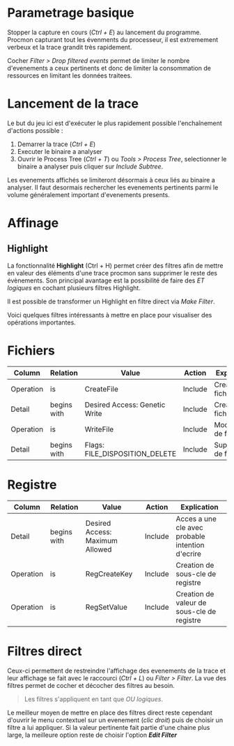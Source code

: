 # Parametrage basique 

Stopper la capture en cours (*Ctrl + E*) au lancement du programme. Procmon capturant tout les évenments du processeur, il est extremement verbeux et la trace grandit très rapidement.

Cocher *Filter > Drop filtered events* permet de limiter le nombre d'evenements a ceux pertinents et donc de limiter la consommation de ressources en limitant les données traitees.

# Lancement de la trace

Le but du jeu ici est d'exécuter le plus rapidement possible l'enchaînement d'actions possible :

1. Demarrer la trace  (*Ctrl + E*)
2. Executer le binaire a analyser
3. Ouvrir le Process Tree (*Ctrl + T*) ou *Tools > Process Tree*, selectionner le binaire a analyser puis cliquer sur *Include Subtree*.
 
Les evenements affichés se limiteront désormais à ceux liés au binaire a analyser.
Il faut desormais rechercher les evenements pertinents parmi le volume généralement important d'evenements presents.

# Affinage

## Highlight
La fonctionnalité **Highlight** (Ctrl + H) permet créer des filtres afin de mettre en valeur des éléments d'une trace procmon sans supprimer le reste des évènements. Son principal avantage est la possibilité de faire des *ET logiques* en cochant plusieurs filtres Highlight.

Il est possible de transformer un Highlight en filtre direct via *Make Filter*.


Voici quelques filtres intéressants à mettre en place pour visualiser des opérations importantes.


# Fichiers
|Column|Relation|Value|Action|Explication|
|-|-|-|-|-|
|Operation|is|CreateFile|Include|Creation de fichier|
|Detail|begins with|Desired Access: Genetic Write|Include|Creation de fichier|
|Operation|is|WriteFile|Include|Modification de fichier|
|Detail|begins with|Flags: FILE_DISPOSITION_DELETE|Include|Suppression de fichier|

# Registre
|Column|Relation|Value|Action|Explication|
|-|-|-|-|-|
|Detail|begins with|Desired Access: Maximum Allowed|Include|Acces a une cle avec probable intention d'ecrire|
|Operation|is|RegCreateKey|Include|Creation de sous-cle de registre|
|Operation|is|RegSetValue|Include|Creation de valeur de sous-cle de registre|

# Filtres direct
Ceux-ci permettent de restreindre l'affichage des evenements de la trace et leur affichage se fait avec le raccourci (*Ctrl + L*) ou *Filter > Filter*.
La vue des filtres permet de cocher et décocher des filtres au besoin.

> Les filtres s'appliquent en tant que *OU logiques*.

Le meilleur moyen de mettre en place des filtres direct reste cependant d'ouvrir le menu contextuel sur un evenement (*clic droit*) puis de choisir un filtre a lui appliquer.
Si la valeur pertinente fait partie d'une chaine plus large, la meilleure option reste de choisir l'option _**Edit Filter**_
